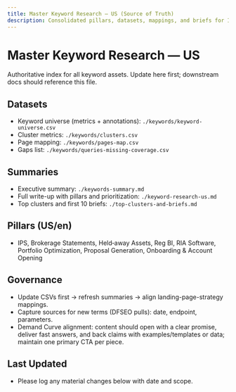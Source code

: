 ```yaml
---
title: Master Keyword Research — US (Source of Truth)
description: Consolidated pillars, datasets, mappings, and briefs for Investipal (US/en)
---
```


# Master Keyword Research — US

Authoritative index for all keyword assets. Update here first; downstream docs should reference this file.

## Datasets
- Keyword universe (metrics + annotations): `./keywords/keyword-universe.csv`
- Cluster metrics: `./keywords/clusters.csv`
- Page mapping: `./keywords/pages-map.csv`
- Gaps list: `./keywords/queries-missing-coverage.csv`

## Summaries
- Executive summary: `./keywords-summary.md`
- Full write-up with pillars and prioritization: `./keyword-research-us.md`
- Top clusters and first 10 briefs: `./top-clusters-and-briefs.md`

## Pillars (US/en)
- IPS, Brokerage Statements, Held‑away Assets, Reg BI, RIA Software, Portfolio Optimization, Proposal Generation, Onboarding & Account Opening

## Governance
- Update CSVs first → refresh summaries → align landing-page-strategy mappings.
- Capture sources for new terms (DFSEO pulls): date, endpoint, parameters.
- Demand Curve alignment: content should open with a clear promise, deliver fast answers, and back claims with examples/templates or data; maintain one primary CTA per piece.

## Last Updated
- Please log any material changes below with date and scope.


